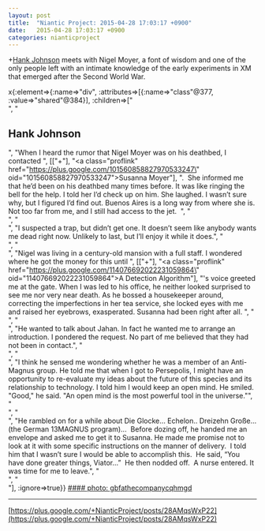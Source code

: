 ```yaml
---
layout: post
title:  "Niantic Project: 2015-04-28 17:03:17 +0900"
date:   2015-04-28 17:03:17 +0900
categories: nianticproject
---
```

+[Hank Johnson](https://plus.google.com/117792105926525258257 "") meets with Nigel Moyer, a font of wisdom and one of the only people left with an intimate knowledge of the early experiments in XM that emerged after the Second World War.

x{:element=>{:name=>"div", :attributes=>[{:name=>"class"@377, :value=>"shared"@384}], :children=>["<br />", "<h2>Hank Johnson</h2>", "When I heard the rumor that Nigel Moyer was on his deathbed, I contacted ", [["+"], "<a class=\"proflink\" href=\"https://plus.google.com/101560858827970533247\" oid=\"101560858827970533247\">Susanna Moyer</a>"], ".  She informed me that he’d been on his deathbed many times before. It was like ringing the bell for the help. I told her I’d check up on him. She laughed. I wasn’t sure why, but I figured I’d find out. Buenos Aires is a long way from where she is. Not too far from me, and I still had access to the jet.  ", "<br />", "<br />", "I suspected a trap, but didn’t get one. It doesn’t seem like anybody wants me dead right now. Unlikely to last, but I’ll enjoy it while it does.", "<br />", "<br />", "Nigel was living in a century-old mansion with a full staff. I wondered where he got the money for this until ", [["+"], "<a class=\"proflink\" href=\"https://plus.google.com/114076692022231059864\" oid=\"114076692022231059864\">A Detection Algorithm</a>"], "'s voice greeted me at the gate. When I was led to his office, he neither looked surprised to see me nor very near death. As he bossed a housekeeper around, correcting the imperfections in her tea service, she locked eyes with me and raised her eyebrows, exasperated. Susanna had been right after all. ", "<br />", "<br />", "He wanted to talk about Jahan. In fact he wanted me to arrange an introduction. I pondered the request. No part of me believed that they had not been in contact.", "<br />", "<br />", "I think he sensed me wondering whether he was a member of an Anti-Magnus group. He told me that when I got to Persepolis, I might have an opportunity to re-evaluate my ideas about the future of this species and its relationship to technology. I told him I would keep an open mind. He smiled. \"Good,\" he said. \"An open mind is the most powerful tool in the universe.\"", "<br />", "<br />", "He rambled on for a while about Die Glocke… Echelon.. Dreizehn Große… (the German 13MAGNUS program)...  Before dozing off, he handed me an envelope and asked me to get it to Susanna. He made me promise not to look at it with some specific instructions on the manner of delivery.  I told him that I wasn’t sure I would be able to accomplish this.  He said, “You have done greater things, Viator...”  He then nodded off.  A nurse entered. It was time for me to leave.", "<br />", "<br />"], :ignore=>true}}
[#### photo: gbfathecompanycqhmgd](https://lh3.googleusercontent.com/-XDvs_Lz-iGg/VT88tUP7rII/AAAAAAAACrY/LZicxznSGYs/w800-h417/BA.jpg "")
- - -
[https://plus.google.com/+NianticProject/posts/28AMqsWxP22](https://plus.google.com/+NianticProject/posts/28AMqsWxP22)
